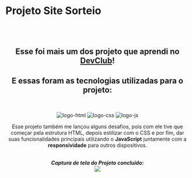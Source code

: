 <h1>Projeto Site Sorteio</h1>
<br>
<br>
<h2 align="center">Esse foi mais um dos projeto que aprendi no <a href="https://rodolfomori.com.br/devclub">DevClub</a>!</h2>

<h2 align="center">E essas foram as tecnologias utilizadas para o projeto:</h2>
<br>
  <p align="center">
    <img src="https://img.shields.io/badge/HTML-239120?style=for-the-badge&logo=html5&logoColor=white" alt="logo-html">
    <img src="https://img.shields.io/badge/CSS3-1572B6?style=for-the-badge&logo=css3&logoColor=white" alt="logo-css">
    <img src="https://img.shields.io/badge/JavaScript-323330?style=for-the-badge&logo=javascript&logoColor=F7DF1E" alt="logo-js">
  </p>

<p align="center">Esse projeto também me lançou alguns desafios, pois com ele tive que começar pela estrutura HTML, depois estilizar com o CSS e por fim, dar suas funcionalidades principais utilizando o <b>JavaScript</b> juntamente com a <b>responsividade</b> para outros dispositivos.
<br>
<br>
<p align="center"><i><b>Captura de tela do Projeto concluído:</i></b>
  <br>
<img src="https://github.com/fabiorodbarroso/Projeto-Site-Sorteio/assets/demonstracaoprojetosorteio.png">

